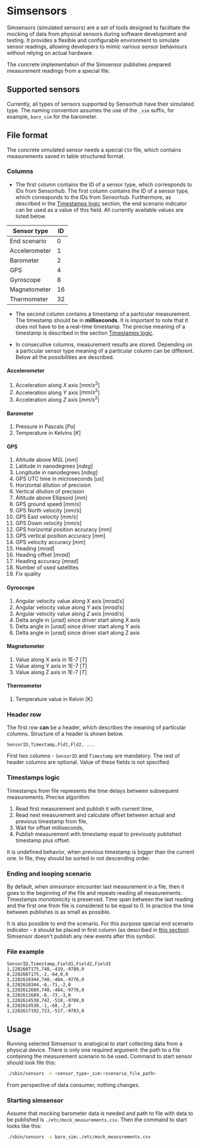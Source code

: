 # Simsensors

Simsensors (simulated sensors) are a set of tools designed to facilitate the mocking of data from physical sensors
during software development and testing. It provides a flexible and configurable environment to simulate sensor
readings, allowing developers to mimic various sensor behaviours without relying on actual hardware.

The concrete implementation of the Simsensor publishes prepared measurement readings from a special file.

## Supported sensors

Currently, all types of sensors supported by Sensorhub have their simulated type. The naming convention assumes the use
of the `_sim` suffix, for example, `baro_sim` for the barometer.

## File format

The concrete simulated sensor needs a special `CSV` file, which contains measurements saved in table structured format.

### Columns

- The first column contains the ID of a sensor type, which corresponds to IDs from Sensorhub. The first column contains
the ID of a sensor type, which corresponds to the IDs from Sensorhub. Furthermore, as described in the
[Timestamps logic](#timestamps-logic) section, the end scenario indicator can be used as a value of this field.
All currently available values are listed below.

| Sensor type   | ID |
|---------------|----|
| End scenario  |  0 |
| Accelerometer |  1 |
| Barometer     |  2 |
| GPS           |  4 |
| Gyroscope     |  8 |
| Magnetometer  | 16 |
| Thermometer   | 32 |

- The second column contains a timestamp of a particular measurement. The timestamp should be in **milliseconds**.
It is important to note that it does not have to be a real-time timestamp. The precise meaning of a timestamp
is described in the section [Timestamps logic](#timestamps-logic).

- In consecutive columns, measurement results are stored. Depending on a particular sensor type meaning of a particular
column can be different. Below all the possibilities are described.

#### Accelerometer

 1. Acceleration along $X$ axis [$mm/s^2$]
 1. Acceleration along $Y$ axis [$mm/s^2$]
 1. Acceleration along $Z$ axis [$mm/s^2$]

#### Barometer

 1. Pressure in Pascals [$Pa$]
 1. Temperature in Kelvins [$K$]

#### GPS

 1. Altitude above MSL [$mm$]
 1. Latitude in nanodegrees [$ndeg$]
 1. Longitude in nanodegrees [$ndeg$]
 1. GPS UTC time in microseconds [$us$]
 1. Horizontal dilution of precision
 1. Vertical dilution of precision
 1. Altitude above Ellipsoid [$mm$]
 1. GPS ground speed [$mm/s$]
 1. GPS North velocity [$mm/s$]
 1. GPS East velocity [$mm/s$]
 1. GPS Down velocity [$mm/s$]
 1. GPS horizontal position accuracy [$mm$]
 1. GPS vertical position accuracy [$mm$]
 1. GPS velocity accuracy [$mm$]
 1. Heading [$mrad$]
 1. Heading offset [$mrad$]
 1. Heading accuracy [$mrad$]
 1. Number of used satellites
 1. Fix quality

#### Gyroscope

 1. Angular velocity value along $X$ axis [$mrad/s$]
 1. Angular velocity value along $Y$ axis [$mrad/s$]
 1. Angular velocity value along $Z$ axis [$mrad/s$]
 1. Delta angle in [$urad$] since driver start along X axis
 1. Delta angle in [$urad$] since driver start along Y axis
 1. Delta angle in [$urad$] since driver start along Z axis

#### Magnetometer

 1. Value along X axis in 1E-7 [$T$]
 1. Value along Y axis in 1E-7 [$T$]
 1. Value along Z axis in 1E-7 [$T$]

#### Thermometer

 1. Temperature value in Kelvin [K]

### Header row

The first row **can** be a header, which describes the meaning of particular columns. Structure of a header is shown
below.

```csv
SensorID,Timestamp,Fld1,Fld2, ...
```

First two columns - `SensorID` and `Timestamp` are mandatory. The rest of header columns are optional. Value of these
fields is not specified.

### Timestamps logic

Timestamps from file represents the time delays between subsequent measurements. Precise algorithm:

 1. Read first measurement and publish it with current time,
 1. Read next measurement and calculate offset between actual and previous timestamp from file,
 1. Wait for offset milliseconds,
 1. Publish measurement with timestamp equal to previously published timestamp plus offset.

It is undefined behavior, when previous timestamp is bigger than the current one. In file, they should be sorted in not
descending order.

### Ending and looping scenario

By default, when simsonsor encounter last measurement in a file, then it goes to the beginning of the file and repeats
reading all measurements. Timestamps monotonicity is preserved. Time span between the last reading and the first one
from file is considered to be equal to 0. In practice the time between publishes is as small as possible.

It is also possible to end the scenario. For this purpose special end scenario indicator - `0` should be placed in
first column (as described in [this section](#columns)). Simsensor doesn't publish any new events after this symbol.

### File example

```csv
SensorID,Timestamp,Field1,Field2,Field3
1,2282607175,748,-419,-9780,0
8,2282607175,-2,-64,0,0
1,2282610344,740,-484,-9776,0
8,2282610344,-6,-71,-2,0
1,2282612689,740,-484,-9776,0
8,2282612689,-6,-73,-3,0
1,2282614538,742,-510,-9788,0
8,2282614538,-1,-68,-2,0
1,2282617192,723,-517,-9783,0
```

## Usage

Running selected Simsensor is analogical to start collecting data from a physical device. There is only one required
argument: the path to a file containing the measurement scenario to be used. Command to start sensor should look file
this:

```bash
./sbin/sensors -s <sensor_type>_sim:<scenario_file_path>
```

From perspective of data consumer, nothing changes.

### Starting simsensor

Assume that mocking barometer data is needed and path to file with data to be published is
`./etc/mock_measurements.csv`. Then the command to start looks like this:

```bash
./sbin/sensors -s baro_sim:./etc/mock_measurements.csv
```
